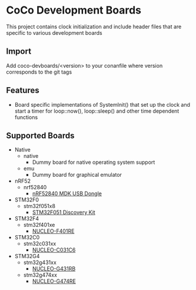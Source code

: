 # CoCo Development Boards

This project contains clock initialization and include header files that are specific to various development boards

## Import
Add coco-devboards/\<version> to your conanfile where version corresponds to the git tags

## Features
* Board specific implementations of SystemInit() that set up the clock and start a timer for loop::now(), loop::sleep() and other time dependent functions

## Supported Boards
* Native
  * native
    * Dummy board for native operating system support
  * emu
    * Dummy board for graphical emulator
* nRF52
  * nrf52840
    * [nRF52840 MDK USB Dongle](https://wiki.makerdiary.com/nrf52840-mdk-usb-dongle/)
* STM32F0
  * stm32f051x8
    * [STM32F051 Discovery Kit](https://www.st.com/en/evaluation-tools/stm32f0discovery.html)
* STM32F4
  * stm32f401xe
    * [NUCLEO-F401RE](https://www.st.com/en/evaluation-tools/nucleo-f401re.html)
* STM32C0
  * stm32c031xx
    * [NUCLEO-C031C6](https://www.st.com/en/evaluation-tools/nucleo-c031c6.html)
* STM32G4
  * stm32g431xx
    * [NUCLEO-G431RB](https://www.st.com/en/evaluation-tools/nucleo-g431rb.html)
  * stm32g474xx
    * [NUCLEO-G474RE](https://www.st.com/en/evaluation-tools/nucleo-g474re.html)
